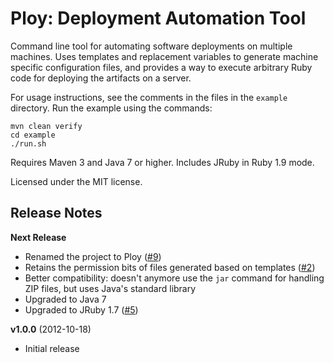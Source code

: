 
Ploy: Deployment Automation Tool
================================

Command line tool for automating software deployments on multiple machines. Uses
templates and replacement variables to generate machine specific configuration
files, and provides a way to execute arbitrary Ruby code for deploying the
artifacts on a server.

For usage instructions, see the comments in the files in the `example` directory.
Run the example using the commands:

    mvn clean verify
    cd example
    ./run.sh

Requires Maven 3 and Java 7 or higher. Includes JRuby in Ruby 1.9 mode.

Licensed under the MIT license.


Release Notes
-------------

**Next Release**

- Renamed the project to Ploy ([#9](https://github.com/solita/ploy/issues/9))
- Retains the permission bits of files generated based on templates ([#2](https://github.com/solita/ploy/issues/2))
- Better compatibility: doesn't anymore use the `jar` command for handling ZIP files, but uses Java's standard library
- Upgraded to Java 7
- Upgraded to JRuby 1.7 ([#5](https://github.com/solita/ploy/issues/5))

**v1.0.0** (2012-10-18)

- Initial release
